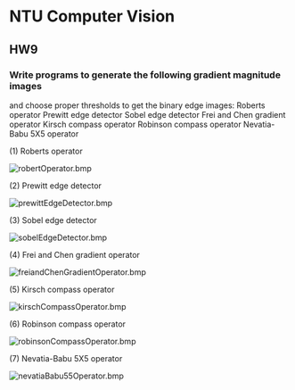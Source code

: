 # NTU Computer Vision 

## HW9

### Write programs to generate the following gradient magnitude images
and choose proper thresholds to get the binary edge images:
Roberts operator
Prewitt edge detector
Sobel edge detector
Frei and Chen gradient operator
Kirsch compass operator
Robinson compass operator
Nevatia-Babu 5X5 operator


(1)  Roberts operator

![robertOperator.bmp](robertOperator.bmp)

(2)  Prewitt edge detector

![prewittEdgeDetector.bmp](prewittEdgeDetector.bmp)

(3)  Sobel edge detector

![sobelEdgeDetector.bmp](sobelEdgeDetector.bmp)

(4)  Frei and Chen gradient operator

![freiandChenGradientOperator.bmp](freiandChenGradientOperator.bmp)


(5)  Kirsch compass operator

![kirschCompassOperator.bmp](kirschCompassOperator.bmp)


(6)  Robinson compass operator

![robinsonCompassOperator.bmp](robinsonCompassOperator.bmp)


(7)  Nevatia-Babu 5X5 operator

![nevatiaBabu55Operator.bmp](nevatiaBabu55Operator.bmp)







